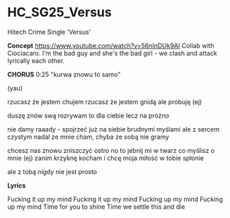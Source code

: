 # HC_SG25_Versus
Hitech Crime Single 'Versus'

**Concept**
https://www.youtube.com/watch?v=56nInDUk9AI
Collab with Ciociacaro. I'm the bad guy and she's the bad girl - we clash and attack lyrically each other.


**CHORUS**
0:25
"kurwa znowu to samo"

(yau)

rzucasz że jestem chujem
rzucasz że jestem gnidą
ale próbuję (ej)

duszę znów swą rozrywam 
to dla ciebie lecz na próżno

nie damy raaady - spojrzeć już na siebie 
brudnymi myślami ale z sercem czystym
nadal ze mnie cham, chyba ze sobą nie gramy 

chcesz nas znowu zniszczyć ostro
no to jebnij mi w twarz co myślisz o mnie (ej)
zanim krzyknę kocham i chcę 
moja miłość w tobie spłonie











ale z tobą nigdy nie jest prosto


**Lyrics**

Fucking it up my mind
Fucking it up my mind
Fucking up my mind
Fucking up my mind
Time for you to shine
Time we settle this and die
